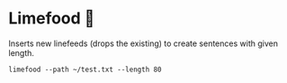 # Limefood 🍋
Inserts new linefeeds (drops the existing) to create sentences with given length.

```
limefood --path ~/test.txt --length 80
```
